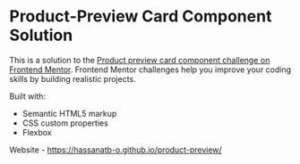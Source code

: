 # Product-Preview Card Component Solution

This is a solution to the [Product preview card component challenge on Frontend Mentor](https://www.frontendmentor.io/challenges/product-preview-card-component-GO7UmttRfa). Frontend Mentor challenges help you improve your coding skills by building realistic projects. 

Built with:
- Semantic HTML5 markup
- CSS custom properties
- Flexbox

 Website - https://hassanatb-o.github.io/product-preview/
